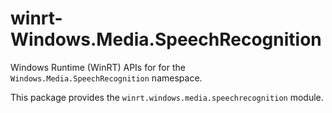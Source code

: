 <!-- warning: Please don't edit this file. It was automatically generated. -->

# winrt-Windows.Media.SpeechRecognition

Windows Runtime (WinRT) APIs for for the `Windows.Media.SpeechRecognition` namespace.

This package provides the `winrt.windows.media.speechrecognition` module.
